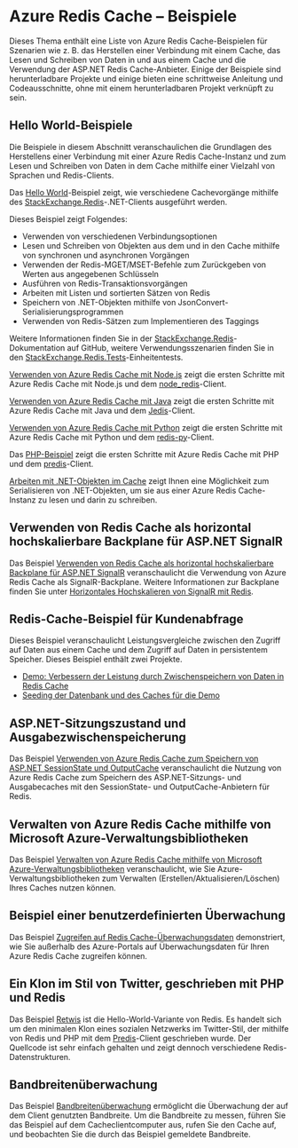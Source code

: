 <properties 
	pageTitle="Azure Redis Cache – Beispiele" 
	description="Erfahren Sie, wie Sie Azure Redis Cache verwenden." 
	services="redis-cache" 
	documentationCenter="" 
	authors="steved0x" 
	manager="dwrede" 
	editor=""/>

<tags 
	ms.service="cache" 
	ms.workload="tbd" 
	ms.tgt_pltfrm="cache-redis" 
	ms.devlang="multiple" 
	ms.topic="article" 
	ms.date="05/19/2015" 
	ms.author="sdanie"/>

# Azure Redis Cache – Beispiele 

Dieses Thema enthält eine Liste von Azure Redis Cache-Beispielen für Szenarien wie z. B. das Herstellen einer Verbindung mit einem Cache, das Lesen und Schreiben von Daten in und aus einem Cache und die Verwendung der ASP.NET Redis Cache-Anbieter. Einige der Beispiele sind herunterladbare Projekte und einige bieten eine schrittweise Anleitung und Codeausschnitte, ohne mit einem herunterladbaren Projekt verknüpft zu sein.

## Hello World-Beispiele

Die Beispiele in diesem Abschnitt veranschaulichen die Grundlagen des Herstellens einer Verbindung mit einer Azure Redis Cache-Instanz und zum Lesen und Schreiben von Daten in dem Cache mithilfe einer Vielzahl von Sprachen und Redis-Clients.

Das [Hello World](https://github.com/rustd/RedisSamples/tree/master/HelloWorld)-Beispiel zeigt, wie verschiedene Cachevorgänge mithilfe des [StackExchange.Redis](https://github.com/StackExchange/StackExchange.Redis)-.NET-Clients ausgeführt werden.

Dieses Beispiel zeigt Folgendes:

-	Verwenden von verschiedenen Verbindungsoptionen
-	Lesen und Schreiben von Objekten aus dem und in den Cache mithilfe von synchronen und asynchronen Vorgängen
-	Verwenden der Redis-MGET/MSET-Befehle zum Zurückgeben von Werten aus angegebenen Schlüsseln
-	Ausführen von Redis-Transaktionsvorgängen
-	Arbeiten mit Listen und sortierten Sätzen von Redis
-	Speichern von .NET-Objekten mithilfe von JsonConvert-Serialisierungsprogrammen
-	Verwenden von Redis-Sätzen zum Implementieren des Taggings

Weitere Informationen finden Sie in der [StackExchange.Redis](https://github.com/StackExchange/StackExchange.Redis)-Dokumentation auf GitHub, weitere Verwendungsszenarien finden Sie in den [StackExchange.Redis.Tests](https://github.com/StackExchange/StackExchange.Redis/tree/master/StackExchange.Redis.Tests)-Einheitentests.

[Verwenden von Azure Redis Cache mit Node.js](cache-nodejs-get-started.md) zeigt die ersten Schritte mit Azure Redis Cache mit Node.js und dem [node\_redis](https://github.com/mranney/node_redis)-Client.

[Verwenden von Azure Redis Cache mit Java](cache-java-get-started.md) zeigt die ersten Schritte mit Azure Redis Cache mit Java und dem [Jedis](https://github.com/xetorthio/jedis)-Client.

[Verwenden von Azure Redis Cache mit Python](cache-python-get-started.md) zeigt die ersten Schritte mit Azure Redis Cache mit Python und dem [redis-py](https://github.com/andymccurdy/redis-py)-Client.

Das [PHP-Beispiel](https://msdn.microsoft.com/library/azure/dn690470.aspx#PHPExample) zeigt die ersten Schritte mit Azure Redis Cache mit PHP und dem [predis](https://github.com/nrk/predis)-Client.

[Arbeiten mit .NET-Objekten im Cache](https://msdn.microsoft.com/library/azure/dn690521.aspx#Objects) zeigt Ihnen eine Möglichkeit zum Serialisieren von .NET-Objekten, um sie aus einer Azure Redis Cache-Instanz zu lesen und darin zu schreiben.

## Verwenden von Redis Cache als horizontal hochskalierbare Backplane für ASP.NET SignalR

Das Beispiel [Verwenden von Redis Cache als horizontal hochskalierbare Backplane für ASP.NET SignalR](https://github.com/rustd/RedisSamples/tree/master/RedisAsSignalRBackplane) veranschaulicht die Verwendung von Azure Redis Cache als SignalR-Backplane. Weitere Informationen zur Backplane finden Sie unter [Horizontales Hochskalieren von SignalR mit Redis](http://www.asp.net/signalr/overview/performance/scaleout-with-redis).

## Redis-Cache-Beispiel für Kundenabfrage

Dieses Beispiel veranschaulicht Leistungsvergleiche zwischen den Zugriff auf Daten aus einem Cache und dem Zugriff auf Daten in persistentem Speicher. Dieses Beispiel enthält zwei Projekte.

-	[Demo: Verbessern der Leistung durch Zwischenspeichern von Daten in Redis Cache](https://github.com/rustd/RedisSamples/tree/master/RedisCacheCustomerQuerySample)
-	[Seeding der Datenbank und des Caches für die Demo](https://github.com/rustd/RedisSamples/tree/master/SeedCacheForCustomerQuerySample)

## ASP.NET-Sitzungszustand und Ausgabezwischenspeicherung

Das Beispiel [Verwenden von Azure Redis Cache zum Speichern von ASP.NET SessionState und OutputCache](https://github.com/rustd/RedisSamples/tree/master/SessionState_OutputCaching) veranschaulicht die Nutzung von Azure Redis Cache zum Speichern des ASP.NET-Sitzungs- und Ausgabecaches mit den SessionState- und OutputCache-Anbietern für Redis.

## Verwalten von Azure Redis Cache mithilfe von Microsoft Azure-Verwaltungsbibliotheken

Das Beispiel [Verwalten von Azure Redis Cache mithilfe von Microsoft Azure-Verwaltungsbibliotheken](https://github.com/rustd/RedisSamples/tree/master/ManageCacheUsingMAML) veranschaulicht, wie Sie Azure-Verwaltungsbibliotheken zum Verwalten (Erstellen/Aktualisieren/Löschen) Ihres Caches nutzen können.

## Beispiel einer benutzerdefinierten Überwachung

Das Beispiel [Zugreifen auf Redis Cache-Überwachungsdaten](https://github.com/rustd/RedisSamples/tree/master/CustomMonitoring) demonstriert, wie Sie außerhalb des Azure-Portals auf Überwachungsdaten für Ihren Azure Redis Cache zugreifen können.

## Ein Klon im Stil von Twitter, geschrieben mit PHP und Redis

Das Beispiel [Retwis](https://github.com/SyntaxC4-MSFT/retwis) ist die Hello-World-Variante von Redis. Es handelt sich um den minimalen Klon eines sozialen Netzwerks im Twitter-Stil, der mithilfe von Redis und PHP mit dem [Predis](https://github.com/nrk/predis)-Client geschrieben wurde. Der Quellcode ist sehr einfach gehalten und zeigt dennoch verschiedene Redis-Datenstrukturen.

## Bandbreitenüberwachung

Das Beispiel [Bandbreitenüberwachung](https://github.com/JonCole/SampleCode/tree/master/BandWidthMonitor) ermöglicht die Überwachung der auf dem Client genutzten Bandbreite. Um die Bandbreite zu messen, führen Sie das Beispiel auf dem Cacheclientcomputer aus, rufen Sie den Cache auf, und beobachten Sie die durch das Beispiel gemeldete Bandbreite.

<!---HONumber=August15_HO6-->